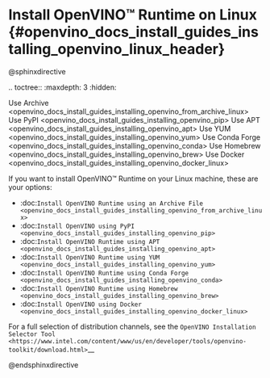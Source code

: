 # Install OpenVINO™ Runtime on Linux {#openvino_docs_install_guides_installing_openvino_linux_header}

@sphinxdirective

.. toctree::
   :maxdepth: 3
   :hidden:

   Use Archive <openvino_docs_install_guides_installing_openvino_from_archive_linux>
   Use PyPI <openvino_docs_install_guides_installing_openvino_pip>
   Use APT <openvino_docs_install_guides_installing_openvino_apt>
   Use YUM <openvino_docs_install_guides_installing_openvino_yum>
   Use Conda Forge <openvino_docs_install_guides_installing_openvino_conda>
   Use Homebrew <openvino_docs_install_guides_installing_openvino_brew>
   Use Docker <openvino_docs_install_guides_installing_openvino_docker_linux>


If you want to install OpenVINO™ Runtime on your Linux machine, these are your options: 

* :doc:`Install OpenVINO Runtime using an Archive File <openvino_docs_install_guides_installing_openvino_from_archive_linux>`
* :doc:`Install OpenVINO using PyPI <openvino_docs_install_guides_installing_openvino_pip>`
* :doc:`Install OpenVINO Runtime using APT <openvino_docs_install_guides_installing_openvino_apt>`
* :doc:`Install OpenVINO Runtime using YUM <openvino_docs_install_guides_installing_openvino_yum>`
* :doc:`Install OpenVINO Runtime using Conda Forge <openvino_docs_install_guides_installing_openvino_conda>`
* :doc:`Install OpenVINO Runtime using Homebrew <openvino_docs_install_guides_installing_openvino_brew>`
* :doc:`Install OpenVINO using Docker <openvino_docs_install_guides_installing_openvino_docker_linux>`

For a full selection of distribution channels, see the 
`OpenVINO Installation Selector Tool <https://www.intel.com/content/www/us/en/developer/tools/openvino-toolkit/download.html>`__


@endsphinxdirective

